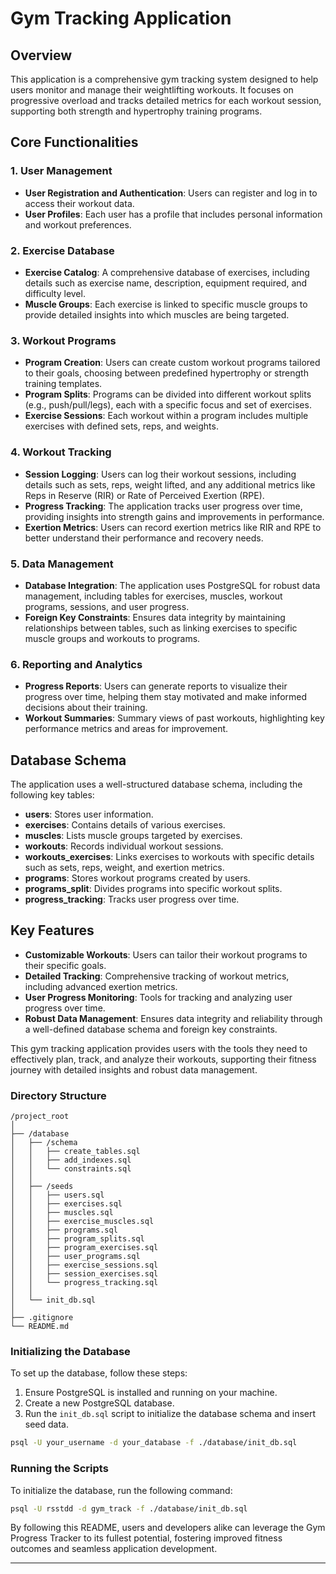 # Gym Tracking Application

## Overview

This application is a comprehensive gym tracking system designed to help users monitor and manage their weightlifting workouts. It focuses on progressive overload and tracks detailed metrics for each workout session, supporting both strength and hypertrophy training programs.

## Core Functionalities

### 1. User Management

- **User Registration and Authentication**: Users can register and log in to access their workout data.
- **User Profiles**: Each user has a profile that includes personal information and workout preferences.

### 2. Exercise Database

- **Exercise Catalog**: A comprehensive database of exercises, including details such as exercise name, description, equipment required, and difficulty level.
- **Muscle Groups**: Each exercise is linked to specific muscle groups to provide detailed insights into which muscles are being targeted.

### 3. Workout Programs

- **Program Creation**: Users can create custom workout programs tailored to their goals, choosing between predefined hypertrophy or strength training templates.
- **Program Splits**: Programs can be divided into different workout splits (e.g., push/pull/legs), each with a specific focus and set of exercises.
- **Exercise Sessions**: Each workout within a program includes multiple exercises with defined sets, reps, and weights.

### 4. Workout Tracking

- **Session Logging**: Users can log their workout sessions, including details such as sets, reps, weight lifted, and any additional metrics like Reps in Reserve (RIR) or Rate of Perceived Exertion (RPE).
- **Progress Tracking**: The application tracks user progress over time, providing insights into strength gains and improvements in performance.
- **Exertion Metrics**: Users can record exertion metrics like RIR and RPE to better understand their performance and recovery needs.

### 5. Data Management

- **Database Integration**: The application uses PostgreSQL for robust data management, including tables for exercises, muscles, workout programs, sessions, and user progress.
- **Foreign Key Constraints**: Ensures data integrity by maintaining relationships between tables, such as linking exercises to specific muscle groups and workouts to programs.

### 6. Reporting and Analytics

- **Progress Reports**: Users can generate reports to visualize their progress over time, helping them stay motivated and make informed decisions about their training.
- **Workout Summaries**: Summary views of past workouts, highlighting key performance metrics and areas for improvement.

## Database Schema

The application uses a well-structured database schema, including the following key tables:

- **users**: Stores user information.
- **exercises**: Contains details of various exercises.
- **muscles**: Lists muscle groups targeted by exercises.
- **workouts**: Records individual workout sessions.
- **workouts_exercises**: Links exercises to workouts with specific details such as sets, reps, weight, and exertion metrics.
- **programs**: Stores workout programs created by users.
- **programs_split**: Divides programs into specific workout splits.
- **progress_tracking**: Tracks user progress over time.

## Key Features

- **Customizable Workouts**: Users can tailor their workout programs to their specific goals.
- **Detailed Tracking**: Comprehensive tracking of workout metrics, including advanced exertion metrics.
- **User Progress Monitoring**: Tools for tracking and analyzing user progress over time.
- **Robust Data Management**: Ensures data integrity and reliability through a well-defined database schema and foreign key constraints.

This gym tracking application provides users with the tools they need to effectively plan, track, and analyze their workouts, supporting their fitness journey with detailed insights and robust data management.

### Directory Structure

```
/project_root
│
├── /database
│   ├── /schema
│   │   ├── create_tables.sql
│   │   ├── add_indexes.sql
│   │   └── constraints.sql
│   │
│   ├── /seeds
│   │   ├── users.sql
│   │   ├── exercises.sql
│   │   ├── muscles.sql
│   │   ├── exercise_muscles.sql
│   │   ├── programs.sql
│   │   ├── program_splits.sql
│   │   ├── program_exercises.sql
│   │   ├── user_programs.sql
│   │   ├── exercise_sessions.sql
│   │   ├── session_exercises.sql
│   │   └── progress_tracking.sql
│   │
│   └── init_db.sql
│
├── .gitignore
└── README.md
```

### Initializing the Database

To set up the database, follow these steps:

1. Ensure PostgreSQL is installed and running on your machine.
2. Create a new PostgreSQL database.
3. Run the `init_db.sql` script to initialize the database schema and insert seed data.

```bash
psql -U your_username -d your_database -f ./database/init_db.sql
```

### Running the Scripts

To initialize the database, run the following command:

```bash
psql -U rsstdd -d gym_track -f ./database/init_db.sql
```

By following this README, users and developers alike can leverage the Gym Progress Tracker to its fullest potential, fostering improved fitness outcomes and seamless application development.

---

